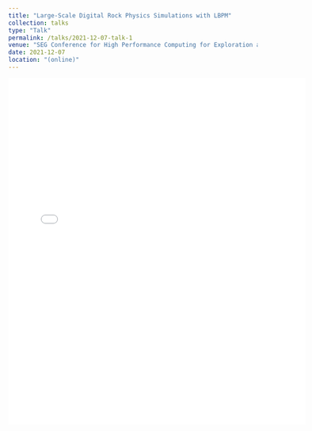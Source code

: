 ```yaml
---
title: "Large-Scale Digital Rock Physics Simulations with LBPM"
collection: talks
type: "Talk"
permalink: /talks/2021-12-07-talk-1
venue: "SEG Conference for High Performance Computing for Exploration and Reservoir Development"
date: 2021-12-07
location: "(online)"
---
```


<embed src="{{ site.baseurl }}/files/LBPM_McClure_HPCE.pdf" width="600" height="700" type='application/pdf'>
